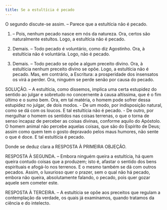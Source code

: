 ```yaml
---
title: Se a estultícia é pecado
---
```


O segundo discute-se assim. – Parece que a estultícia não é pecado.  

1. – Pois, nenhum pecado nasce em nós da natureza. Ora, certos são naturalmente estultos. Logo, a estultícia não é pecado.  

2. Demais. – Todo pecado é voluntário, como diz Agostinho. Ora, à estultícia não é voluntária. Logo, não é pecado.  

3. Demais. – Todo pecado se opõe a algum preceito divino. Ora, à estultícia nenhum preceito divino se opõe. Logo, a estultícia não é pecado.  Mas, em contrário, a Escritura: a prosperidade dos insensatos os virá a perder. Ora, ninguém se perde senão por causa do pecado.  

SOLUÇÃO. – A estultícia, como dissemos, implica uma certa estupidez do sentido ao julgar e sobretudo no concernente à causa altíssima, que é o fim último e o sumo bem. Ora, em tal matéria, o homem pode sofrer dessa estupidez no julgar, de dois modos. - De um modo, por indisposição natural, como se dá com os loucos. E tal estultícia não é pecado. - De outro, por mergulhar o homem os sentidos nas coisas terrenas, o que o torna de senso incapaz de perceber as coisas divinas, conforme aquilo do Apóstolo. O homem animal não percebe aquelas coisas, que são do Espírito de Deus; assim como quem tem o gosto depravado pelos maus humores, não sente o que é doce. E tal estultícia é pecado.  

Donde se deduz clara a RESPOSTA À PRIMEIRA OBJEÇÃO.  

RESPOSTA À SEGUNDA. – Embora ninguém queira a estultícia, há quem queira contudo coisas que a produzem; isto é, afastar o sentido dos bens espirituais e afogá-lo nos terrenos. E o mesmo também se dá com outros pecados. Assim, o luxurioso quer o prazer, sem o qual não há pecado, embora não queira, absolutamente falando, o pecado, pois quer gozar aquele sem cometer este.  

RESPOSTA À TERCEIRA. – A estultícia se opõe aos preceitos que regulam a contemplação da verdade, os quais já examinamos, quando tratamos da ciência e do intelecto.